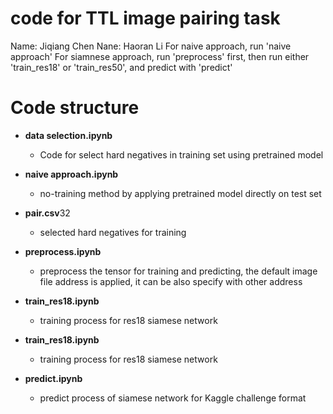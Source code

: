 # code for TTL image pairing task

Name: Jiqiang Chen
Nane: Haoran Li
For naive approach, run 'naive approach'
For siamnese approach, run 'preprocess' first, then run either 'train_res18' or 'train_res50', and predict with 'predict'
# Code structure

- **data selection.ipynb**
  - Code for select hard negatives in training set using pretrained model
- **naive approach.ipynb**
  - no-training method by applying pretrained model directly on test set
- **pair.csv**32
  - selected hard negatives for training
- **preprocess.ipynb**
  - preprocess the tensor for training and predicting, the default image file address is applied, it can be also specify with other address

- **train_res18.ipynb**
  - training process for res18 siamese network

- **train_res18.ipynb**
  - training process for res18 siamese network

- **predict.ipynb**
  - predict process of siamese network for Kaggle challenge format
